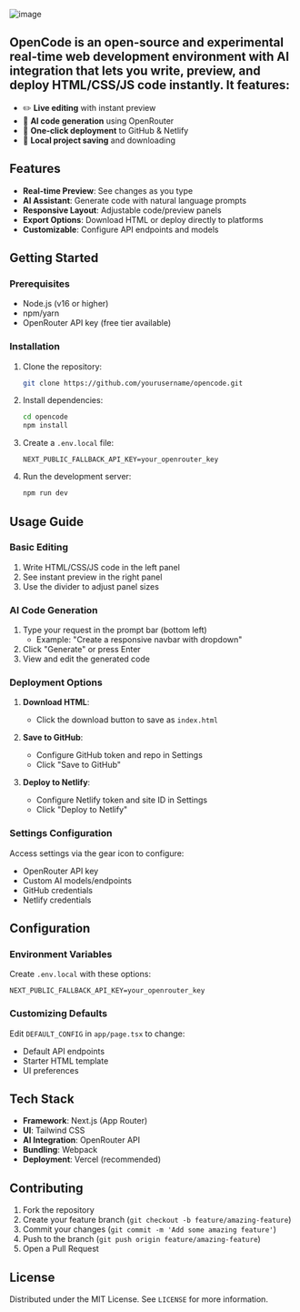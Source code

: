 ![image](https://github.com/user-attachments/assets/92dd931a-3974-4b98-b075-e517e81ffc4e)

## OpenCode is an open-source and experimental real-time web development environment with AI integration that lets you write, preview, and deploy HTML/CSS/JS code instantly. It features:

- ✏️ **Live editing** with instant preview
- 🤖 **AI code generation** using OpenRouter
- 🚀 **One-click deployment** to GitHub & Netlify
- 💾 **Local project saving** and downloading

## Features

- **Real-time Preview**: See changes as you type
- **AI Assistant**: Generate code with natural language prompts
- **Responsive Layout**: Adjustable code/preview panels
- **Export Options**: Download HTML or deploy directly to platforms
- **Customizable**: Configure API endpoints and models

## Getting Started

### Prerequisites
- Node.js (v16 or higher)
- npm/yarn
- OpenRouter API key (free tier available)

### Installation
1. Clone the repository:
   ```bash
   git clone https://github.com/yourusername/opencode.git
   ```
2. Install dependencies:
   ```bash
   cd opencode
   npm install
   ```
3. Create a `.env.local` file:
   ```env
   NEXT_PUBLIC_FALLBACK_API_KEY=your_openrouter_key
   ```
4. Run the development server:
   ```bash
   npm run dev
   ```

## Usage Guide

### Basic Editing
1. Write HTML/CSS/JS code in the left panel
2. See instant preview in the right panel
3. Use the divider to adjust panel sizes

### AI Code Generation
1. Type your request in the prompt bar (bottom left)
   - Example: "Create a responsive navbar with dropdown"
2. Click "Generate" or press Enter
3. View and edit the generated code

### Deployment Options
1. **Download HTML**:
   - Click the download button to save as `index.html`

2. **Save to GitHub**:
   - Configure GitHub token and repo in Settings
   - Click "Save to GitHub"

3. **Deploy to Netlify**:
   - Configure Netlify token and site ID in Settings
   - Click "Deploy to Netlify"

### Settings Configuration
Access settings via the gear icon to configure:
- OpenRouter API key
- Custom AI models/endpoints
- GitHub credentials
- Netlify credentials

## Configuration

### Environment Variables
Create `.env.local` with these options:
```env
NEXT_PUBLIC_FALLBACK_API_KEY=your_openrouter_key
```

### Customizing Defaults
Edit `DEFAULT_CONFIG` in `app/page.tsx` to change:
- Default API endpoints
- Starter HTML template
- UI preferences

## Tech Stack

- **Framework**: Next.js (App Router)
- **UI**: Tailwind CSS
- **AI Integration**: OpenRouter API
- **Bundling**: Webpack
- **Deployment**: Vercel (recommended)

## Contributing

1. Fork the repository
2. Create your feature branch (`git checkout -b feature/amazing-feature`)
3. Commit your changes (`git commit -m 'Add some amazing feature'`)
4. Push to the branch (`git push origin feature/amazing-feature`)
5. Open a Pull Request

## License

Distributed under the MIT License. See `LICENSE` for more information.

